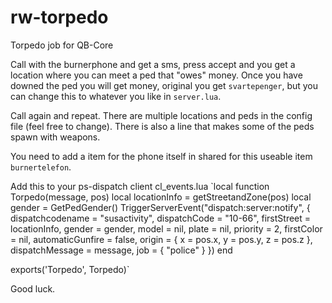 # rw-torpedo
Torpedo job for QB-Core 

Call with the burnerphone and get a sms, press accept and you get a location where you can meet a ped that "owes" money. 
Once you have downed the ped you will get money, original you get `svartepenger`, but you can change this to whatever you like in `server.lua`.

Call again and repeat. There are multiple locations and peds in the config file (feel free to change).
There is also a line that makes some of the peds spawn with weapons.

You need to add a item for the phone itself in shared for this useable item `burnertelefon`.

Add this to your ps-dispatch client cl_events.lua
`local function Torpedo(message, pos)
    local locationInfo = getStreetandZone(pos)
    local gender = GetPedGender()
    TriggerServerEvent("dispatch:server:notify", {
        dispatchcodename = "susactivity",
        dispatchCode = "10-66",
        firstStreet = locationInfo,
        gender = gender,
        model = nil,
        plate = nil,
        priority = 2,
        firstColor = nil,
        automaticGunfire = false,
        origin = {
            x = pos.x,
            y = pos.y,
            z = pos.z
        },
        dispatchMessage = message,
        job = { "police" }
    })
end

exports('Torpedo', Torpedo)`


Good luck.

